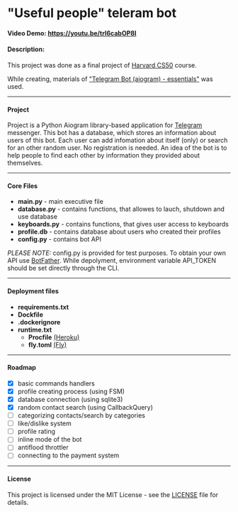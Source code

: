 # "Useful people" teleram bot
#### Video Demo: https://youtu.be/trI6cabOP8I
#### Description:

This project was done as a final project of [Harvard CS50](https://cs50.harvard.edu/x/2023/) course.

While creating, materials of ["Telegram Bot (aiogram) - essentials"](https://www.youtube.com/watch?v=ayUBlf9pvn0&list=PLe-iIMbo5JOJm6DRTjhleHojroS-Bbocr) was used.
***
#### Project
Project is a Python Aiogram library-based application for [Telegram](https://telegram.org) messenger. This bot has a database, which stores an information about users of this bot. Each user can add infomation about itself (only) or search for an other random user. No registration is needed. An idea of the bot is to help people to find each other by information they provided about themselves.
***
#### Core Files
- **main.py** - main executive file
- **database.py** - contains functions, that allowes to lauch, shutdown and use database
- **keyboards.py** - contains functions, that gives user access to keyboards
- **profile.db** - contains database about users who created their profiles
- **config.py** - contains bot API

_PLEASE NOTE:_ config.py is provided for test purposes. To obtain your own API use [BotFather](https://t.me/BotFather). While depolyment, environment variable API_TOKEN should be set directly through the CLI.
***
#### Deployment files
- **requirements.txt**
- **Dockfile**
- **.dockerignore**
- **runtime.txt**
  - **Procfile** [(Heroku)](https://heroku.com/)
  - **fly.toml** [(Fly)](https://fly.io/)
***
#### Roadmap
- [x] basic commands handlers
- [x] profile creating process (using FSM)
- [x] database connection (using sqlite3)
- [x] random contact search (using CallbackQuery)
- [ ] categorizing contacts/search by categories
- [ ] like/dislike system
- [ ] profile rating
- [ ] inline mode of the bot
- [ ] antiflood throttler
- [ ] connecting to the payment system
***
#### License
This project is licensed under the MIT License - see the [LICENSE](https://github.com/veselovich/tg-bot/blob/main/MIT-LICENSE.txt) file for details.

